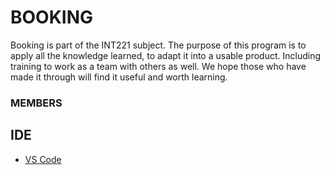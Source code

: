 # BOOKING

Booking is part of the INT221 subject. The purpose of this program is to apply all the knowledge learned, to adapt it into a usable product. Including training to work as a team with others as well. We hope those who have made it through will find it useful and worth learning.

### MEMBERS


## IDE 

- [VS Code](https://code.visualstudio.com/) 
